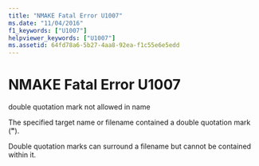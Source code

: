 ```yaml
---
title: "NMAKE Fatal Error U1007"
ms.date: "11/04/2016"
f1_keywords: ["U1007"]
helpviewer_keywords: ["U1007"]
ms.assetid: 64fd78a6-5b27-4aa8-92ea-f1c55e6e5edd
---
```

# NMAKE Fatal Error U1007

double quotation mark not allowed in name

The specified target name or filename contained a double quotation mark (**"**).

Double quotation marks can surround a filename but cannot be contained within it.
